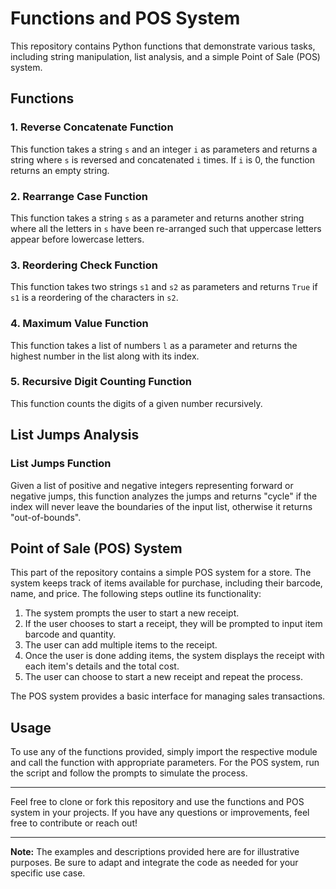 # Functions and POS System

This repository contains Python functions that demonstrate various tasks, including string manipulation, list analysis, and a simple Point of Sale (POS) system.

## Functions

### 1. Reverse Concatenate Function

This function takes a string `s` and an integer `i` as parameters and returns a string where `s` is reversed and concatenated `i` times. If `i` is 0, the function returns an empty string.

### 2. Rearrange Case Function

This function takes a string `s` as a parameter and returns another string where all the letters in `s` have been re-arranged such that uppercase letters appear before lowercase letters.

### 3. Reordering Check Function

This function takes two strings `s1` and `s2` as parameters and returns `True` if `s1` is a reordering of the characters in `s2`.

### 4. Maximum Value Function

This function takes a list of numbers `l` as a parameter and returns the highest number in the list along with its index.

### 5. Recursive Digit Counting Function

This function counts the digits of a given number recursively.

## List Jumps Analysis

### List Jumps Function

Given a list of positive and negative integers representing forward or negative jumps, this function analyzes the jumps and returns "cycle" if the index will never leave the boundaries of the input list, otherwise it returns "out-of-bounds".

## Point of Sale (POS) System

This part of the repository contains a simple POS system for a store. The system keeps track of items available for purchase, including their barcode, name, and price. The following steps outline its functionality:

1. The system prompts the user to start a new receipt.
2. If the user chooses to start a receipt, they will be prompted to input item barcode and quantity.
3. The user can add multiple items to the receipt.
4. Once the user is done adding items, the system displays the receipt with each item's details and the total cost.
5. The user can choose to start a new receipt and repeat the process.

The POS system provides a basic interface for managing sales transactions.

## Usage

To use any of the functions provided, simply import the respective module and call the function with appropriate parameters. For the POS system, run the script and follow the prompts to simulate the process.

---

Feel free to clone or fork this repository and use the functions and POS system in your projects. If you have any questions or improvements, feel free to contribute or reach out!

---

**Note:** The examples and descriptions provided here are for illustrative purposes. Be sure to adapt and integrate the code as needed for your specific use case.
